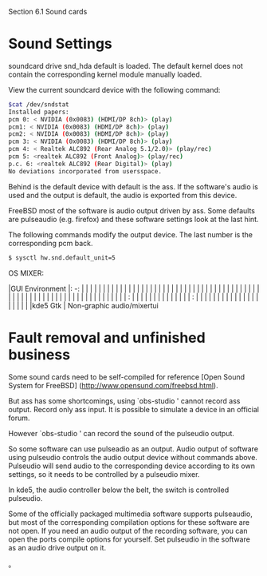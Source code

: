 Section 6.1 Sound cards

# Sound Settings

soundcard drive snd_hda default is loaded. The default kernel does not contain the corresponding kernel module manually loaded.

View the current soundcard device with the following command:

```sh '
$cat /dev/sndstat
Installed papers:
pcm 0: < NVIDIA (0x0083) (HDMI/DP 8ch)> (play)
pcm1: < NVIDIA (0x0083) (HDMI/DP 8ch)> (play)
pcm2: < NVIDIA (0x0083) (HDMI/DP 8ch)> (play)
pcm 3: < NVIDIA (0x0083) (HDMI/DP 8ch)> (play)
pcm 4: < Realtek ALC892 (Rear Analog 5.1/2.0)> (play/rec)
pcm 5: <realtek ALC892 (Front Analog)> (play/rec)
p.c. 6: <realtek ALC892 (Rear Digital)> (play)
No deviations incorporated from usersspace.
````

Behind is the default device with default is the ass. If the software's audio is used and the output is default, the audio is exported from this device.

FreeBSD most of the software is audio output driven by ass. Some defaults are pulseaudio (e.g. firefox) and these software settings look at the last hint.

The following commands modify the output device. The last number is the corresponding pcm back.

```sh '
$ sysctl hw.snd.default_unit=5
````

OS MIXER:

|GUI Environment
|: -: | | | | | | | | | | | | | | | | | | | | | | | | | | | | | | | | | | | | | | | | | | | | | | | | | | | | | | | | | | | | | | | | | | | | | | : | | | | | | | | | | | | | | : | | | | | | | | | | | | | | | | | | | |
|kde5
Gtk
| Non-graphic audio/mixertui

# Fault removal and unfinished business

Some sound cards need to be self-compiled for reference [Open Sound System for FreeBSD] (http://www.opensund.com/freebsd.html).

But ass has some shortcomings, using `obs-studio ' cannot record ass output. Record only ass input. It is possible to simulate a device in an official forum.

However `obs-studio ' can record the sound of the pulseudio output.

So some software can use pulseadio as an output. Audio output of software using pulseudio controls the audio output device without commands above. Pulseudio will send audio to the corresponding device according to its own settings, so it needs to be controlled by a pulseudio mixer.

In kde5, the audio controller below the belt, the switch is controlled pulseudio.

Some of the officially packaged multimedia software supports pulseaudio, but most of the corresponding compilation options for these software are not open. If you need an audio output of the recording software, you can open the ports compile options for yourself. Set pulseudio in the software as an audio drive output on it.

。